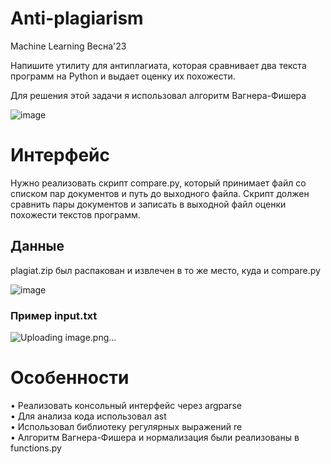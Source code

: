 # Anti-plagiarism
Machine Learning Весна'23

Напишите утилиту для антиплагиата, которая сравнивает два текста программ на Python и выдает оценку их похожести.

Для решения этой задачи я использовал алгоритм Вагнера-Фишера

![image](https://user-images.githubusercontent.com/83032359/211209946-95e446d2-108c-4d68-97e5-f6d87184193a.png)


# Интерфейс
Нужно реализовать скрипт compare.py, который принимает файл со списком пар документов и путь до выходного файла. Скрипт должен сравнить пары документов и записать в выходной файл оценки похожести текстов программ.

## Данные
plagiat.zip был распакован и извлечен в то же место, куда и compare.py  

![image](https://user-images.githubusercontent.com/83032359/211210386-7f7629ab-b596-4e6b-8df2-01c42d3df8e7.png)


### Пример input.txt
![Uploading image.png…]()


# Особенности

• Реализовать консольный интерфейс через argparse  
•	Для анализа кода использовал ast  
• Использовал библиотеку регулярных выражений re  
• Алгоритм Вагнера-Фишера и нормализация были реализованы в functions.py
